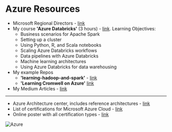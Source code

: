 # Azure Resources
- Microsoft Regional Directors - [link](https://rd.microsoft.com/en-us/lynn-langit)
- My course **'Azure Databricks'** (3 hours) - [link](https://www.linkedin.com/learning/azure-spark-databricks-essential-training).  Learning Objectives:
    - Business scenarios for Apache Spark
    - Setting up a cluster
    - Using Python, R, and Scala notebooks
    - Scaling Azure Databricks workflows
    - Data pipelines with Azure Databricks
    - Machine learning architectures
    - Using Azure Databricks for data warehousing
- My example Repos  
     - **'learning-hadoop-and-spark'** - [link](https://github.com/lynnlangit/learning-hadoop-and-spark)
     - **'Learning Cromwell on Azure'** [link](https://github.com/lynnlangit/learning-cromwell-on-azure)
- My Medium Articles - [link](https://medium.com/search?q=azure%20langit)

---

- Azure Architecture center, includes reference architectures - [link](https://docs.microsoft.com/en-us/azure/architecture/)
- List of certifications for Microsoft Azure Cloud - [link](https://docs.microsoft.com/en-us/learn/certifications/)
- Online poster with all certification types - [link](https://query.prod.cms.rt.microsoft.com/cms/api/am/binary/RE2PjDI)

![Azure](https://github.com/lynnlangit/learning-cloud/blob/master/Azure/azure.png)
